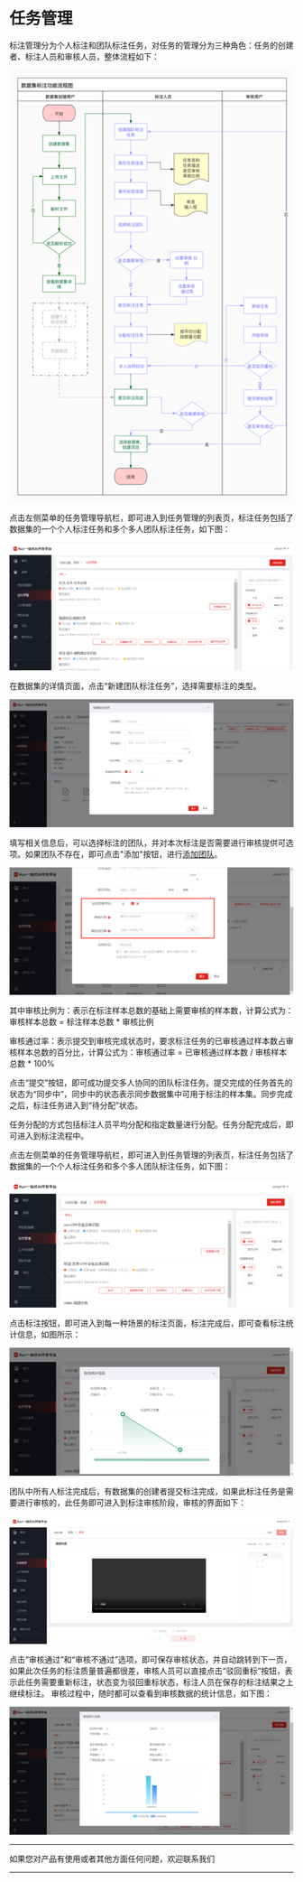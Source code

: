 # 任务管理

标注管理分为个人标注和团队标注任务，对任务的管理分为三种角色：任务的创建者、标注人员和审核人员，整体流程如下：
 
![](../../../../../image/AI-and-Machine-Learning/NeuFoundry/images/dataset/ds-036.png) 

点击左侧菜单的任务管理导航栏，即可进入到任务管理的列表页，标注任务包括了数据集的一个个人标注任务和多个多人团队标注任务，如下图：
 
![](../../../../../image/AI-and-Machine-Learning/NeuFoundry/images/dataset/ds-101.png)

在数据集的详情页面，点击“新建团队标注任务”，选择需要标注的类型。

![](../../../../../image/AI-and-Machine-Learning/NeuFoundry/images/dataset/ds-102.png)
 

填写相关信息后，可以选择标注的团队，并对本次标注是否需要进行审核提供可选项。如果团队不存在，即可点击"添加"按钮，进行[添加团队](teamManage.md)。

![](../../../../../image/AI-and-Machine-Learning/NeuFoundry/images/dataset/ds-103.png)
 
其中审核比例为：表示在标注样本总数的基础上需要审核的样本数，计算公式为：审核样本总数 = 标注样本总数 * 审核比例

审核通过率：表示提交到审核完成状态时，要求标注任务的已审核通过样本数占审核样本总数的百分比，计算公式为：审核通过率 = 已审核通过样本数 / 审核样本总数 * 100%

点击“提交”按钮，即可成功提交多人协同的团队标注任务。提交完成的任务首先的状态为“同步中”，同步中的状态表示同步数据集中可用于标注的样本集。同步完成之后，标注任务进入到“待分配”状态。

 
任务分配的方式包括标注人员平均分配和指定数量进行分配。任务分配完成后，即可进入到标注流程中。

点击左侧菜单的任务管理导航栏，即可进入到任务管理的列表页，标注任务包括了数据集的一个个人标注任务和多个多人团队标注任务，如下图：
 
![](../../../../../image/AI-and-Machine-Learning/NeuFoundry/images/dataset/ds-037.png) 
 
点击标注按钮，即可进入到每一种场景的标注页面，标注完成后，即可查看标注统计信息，如图所示：

![](../../../../../image/AI-and-Machine-Learning/NeuFoundry/images/dataset/ds-038.png) 
 
团队中所有人标注完成后，有数据集的创建者提交标注完成，如果此标注任务是需要进行审核的，此任务即可进入到标注审核阶段，审核的界面如下：

![](../../../../../image/AI-and-Machine-Learning/NeuFoundry/images/dataset/ds-039.png) 
 
点击“审核通过”和“审核不通过”选项，即可保存审核状态，并自动跳转到下一页，如果此次任务的标注质量普遍都很差，审核人员可以直接点击“驳回重标”按钮，表示此任务需要重新标注，状态变为驳回重标状态，标注人员在保存的标注结果之上继续标注。
审核过程中，随时都可以查看到审核数据的统计信息，如下图：
 
![](../../../../../image/AI-and-Machine-Learning/NeuFoundry/images/dataset/ds-040.png) 


---

如果您对产品有使用或者其他方面任何问题，欢迎联系我们

---
